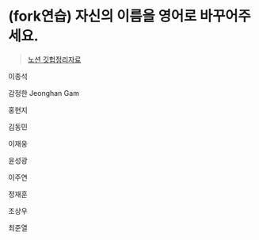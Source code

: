 # (fork연습) 자신의 이름을 영어로 바꾸어주세요.

> [노션 깃헙정리자료](https://www.notion.so/Git-ec10d8d1770648ce904be22d4a81bb01)

이종석

감정한  Jeonghan Gam 

홍현지

김동민

이재웅

윤성광

이주연

정재훈

조상우

최준열
